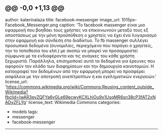 @@ -0,0 +1,13 @@
---
author: katerinalaza
title: facebook-messenger
image_url: 1015px-Facebook_Messenger.png
caption: 'Το facebook massenger είναι μια εφαρμογή που βοηθάει τους χρήστες να επικοινωνούν μεταξύ τους εξ αποστάσεως με την μόνη προϋπόθεση ο χρηστείς να έχει ένα λογαριασμό στην εφαρμογή και σύνδεση στο διαδίκτυο.
Το fb massenger συλλέγει προσωπικά δεδομένα (συνομιλίες, περιεχόμενο που παράγει ο χρηστείς, την το τοποθεσία του κλπ.) με σκοπώ να μπορεί να προσαρμοστεί σύμφωνα με τα ενδιαφέροντα 
και τις ανάγκες του κάθε χρήστη ξεχωριστά. Παράλληλα, επισημοποιεί αυτά τα δεδομένα για έρευνες που αφορούν τον κλάδο των διαφημίσεων και την δημιουργία καινοτομιών. Η καταγραφεί 
τον δεδομένων από την εφαρμογή μπορεί να προσφέρει ασφάλεια με την αποτροπή ανεπίτρεπτων ή και εγκληματικών ενεργειών.'
license_url: 'https://commons.wikimedia.org/wiki/Commons:Reusing_content_outside_Wikimedia?fbclid=IwAR3evZQFYa6yGLe69ecwyKCXLhiOu9x1UsqMR6sn38cP3fAT2xNADyZFLYg'
license_text: Wikimedia Commons
categories:
  - models
tags:
  - messenger
  - facebook-messenger
---

